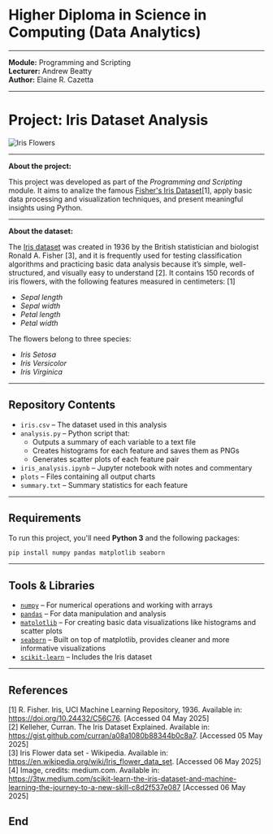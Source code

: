 # Higher Diploma in Science in Computing (Data Analytics)
---
**Module:** Programming and Scripting  
**Lecturer:** Andrew Beatty  
**Author:** Elaine R. Cazetta

---

# Project: Iris Dataset Analysis

![Iris Flowers](https://github.com/elainecazetta/private_folder/blob/main/Iris_Flower.png)

---

**About the project:**

This project was developed as part of the *Programming and Scripting* module. It aims to analize the famous [Fisher's Iris Dataset](https://archive.ics.uci.edu/dataset/53/iris)[1], apply basic data processing and visualization techniques, and present meaningful insights using Python.

---

**About the dataset:**

The [Iris dataset](https://doi.org/10.24432/C56C76) was created in 1936 by the British statistician and biologist Ronald A. Fisher [3], and it is frequently used for testing classification algorithms and practicing basic data analysis because it’s simple, well-structured, and visually easy to understand [2]. It contains 150 records of iris flowers, with the following features measured in centimeters: [1]

- *Sepal length*
- *Sepal width*
- *Petal length*
- *Petal width*

The flowers belong to three species:

- *Iris Setosa*  
- *Iris Versicolor*  
- *Iris Virginica*  

---

## Repository Contents  

- `iris.csv` – The dataset used in this analysis  
- `analysis.py` – Python script that:
  - Outputs a summary of each variable to a text file
  - Creates histograms for each feature and saves them as PNGs
  - Generates scatter plots of each feature pair
- `iris_analysis.ipynb` – Jupyter notebook with notes and commentary
- `plots` – Files containing all output charts
- `summary.txt` – Summary statistics for each feature

---

## Requirements  

To run this project, you'll need **Python 3** and the following packages:

```bash
pip install numpy pandas matplotlib seaborn
```

---

## Tools & Libraries  

- [`numpy`](https://numpy.org/) – For numerical operations and working with arrays  
- [`pandas`](https://pandas.pydata.org/) – For data manipulation and analysis  
- [`matplotlib`](https://matplotlib.org/) – For creating basic data visualizations like histograms and scatter plots  
- [`seaborn`](https://seaborn.pydata.org/) – Built on top of matplotlib, provides cleaner and more informative visualizations  
- [`scikit-learn`](https://scikit-learn.org/stable/) – Includes the Iris dataset

---

## References  
[1] R. Fisher. Iris, UCI Machine Learning Repository, 1936. Available in: https://doi.org/10.24432/C56C76. [Accessed 04 May 2025]  
[2] Kelleher, Curran. The Iris Dataset Explained. Available in: https://gist.github.com/curran/a08a1080b88344b0c8a7. [Accessed 05 May 2025]  
[3] Iris Flower data set - Wikipedia. Available in: https://en.wikipedia.org/wiki/Iris_flower_data_set. [Accessed 06 May 2025]  
[4] Image, credits: medium.com. Available in: https://3tw.medium.com/scikit-learn-the-iris-dataset-and-machine-learning-the-journey-to-a-new-skill-c8d2f537e087 [Accessed 06 May 2025]  

## End  